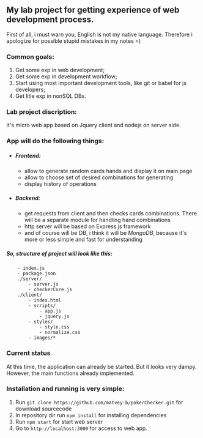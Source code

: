 ## My lab project for getting experience of web development process.
First of all, i must warn you, English is not my native language. Therefore i apologize for possible stupid mistakes in my notes =)

### Common goals:
1. Get some exp in web development;
2. Get some exp in development workflow;
3. Start using most important development tools, like git or babel for js developers;
4. Get litle exp in nonSQL DBs.

### Lab project discription:
It's micro web app based on Jquery client and nodejs on server side.

### App will do the following things:
* ##### Frontend:
	* allow to generate random cards hands and display it on main page
	* allow to choose set of desired combinations for generating
	* display history of operations
* ##### Backend:
	* get requests from client and then checks cards combinations. There will be a separate module for handling hand combinations
	* http server will be based on Express js framework
	* and of course will be DB, i think it will be *MongoDB*, because it's more or less simple and fast for understanding

##### So, structure of project will look like this:
```
	- index.js
	- package.json
	./server/
		- server.js
		- checkerCore.js
	./client/
		- index.html
		- scripts/
			- app.js
			- jquery.js
		- styles/
			- style.css
			- normalize.css
		- images/*
```

### Current status
At this time, the application can already be started. But it looks very dampy.
However, the main functions already implemented.

### Installation and running is very simple:
1. Run `git clone https://github.com/matvey-b/pokerChecker.git` for download sourcecode
2. In repository dir run `npm install` for installing dependencies
3. Run `npm start` for start web server
4. Go to `http://localhost:3000` for access to web app.
